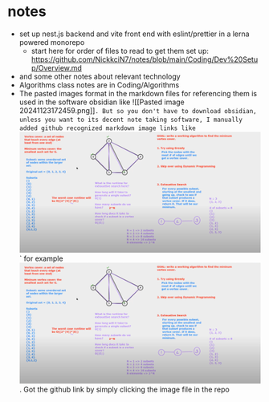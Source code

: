 # notes
- set up nest.js backend and vite front end with eslint/prettier in a lerna powered monorepo
  - start here for order of files to read to get them set up: https://github.com/NickkciN7/notes/blob/main/Coding/Dev%20Setup/Overview.md
- and some other notes about relevant technology
- Algorithms class notes are in Coding/Algorithms
- The pasted images format in the markdown files for referencing them is used in the software obsidian like ![[Pasted image 20241123172459.png]]`. But so you don't have to download obsidian, unless you want to its decent note taking software, I manually added github recognized markdown image links like `![Description](https://github.com/NickkciN7/CodingNotes/blob/main/Pasted%20image%2020241123172459.png)` for example ![Description](https://github.com/NickkciN7/CodingNotes/blob/main/Pasted%20image%2020241123172459.png). Got the github link by simply clicking the image file in the repo
